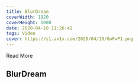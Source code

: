 ```yaml
---
title: BlurDream
coverWidth: 1920
coverHeight: 1080
date: 2020-04-10 11:26:42
tags: Video
cover: https://s1.ax1x.com/2020/04/10/GoFwP1.png
---
```


Read More
<!-- more -->

## BlurDream

<script src='//player.polyv.net/script/polyvplayer.min.js'></script>
<div id='plv_0dd27d4186055b89bf432fe9954731d4_0' style="box-shadow: 0px 0px 10px #eee;border-radius: 6px"></div>
<script>
var player = polyvObject('#plv_0dd27d4186055b89bf432fe9954731d4_0').videoPlayer({
    'width':'100%',
  'height':'500',
    'vid' : '0dd27d4186055b89bf432fe9954731d4_0' ,
 'forceH5':true 
});
</script>